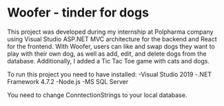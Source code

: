 # Woofer - tinder for dogs
This project was developed during my internship at Polpharma company using Visual Studio ASP.NET MVC architecture for the backend and React for the frontend. With Woofer, users can like and swap dogs they want to play with their own dog, as well as add, edit, and delete dogs from the database. Additionally, I added a Tic Tac Toe game with cats and dogs. 

To run this project you need to have installed:
-Visual Studio 2019
-.NET Framework 4.7.2
-Node.js
-MS SQL Server

You need to change ConntectionStrings to your local database.
